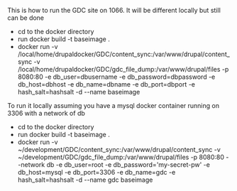 This is how to run the GDC site on 1066. It will be different locally but still can be done
* cd to the docker directory
* run docker build -t baseimage .
* docker run -v /local/home/drupaldocker/GDC/content_sync:/var/www/drupal/content_sync -v /local/home/drupaldocker/GDC/gdc_file_dump:/var/www/drupal/files -p 8080:80 -e db_user=dbusername -e db_password=dbpassword -e db_host=dbhost -e db_name=dbname -e db_port=dbport -e hash_salt=hashsalt -d --name baseimage

To run it locally assuming you have a mysql docker container running on 3306 with a network of db
* cd to the docker directory
* run docker build -t baseimage .
* docker run -v ~/development/GDC/content_sync:/var/www/drupal/content_sync -v ~/development/GDC/gdc_file_dump:/var/www/drupal/files -p 8080:80 --network db -e db_user=root -e db_password='my-secret-pw' -e db_host=mysql -e db_port=3306 -e db_name=gdc -e hash_salt=hashsalt -d --name gdc baseimage
